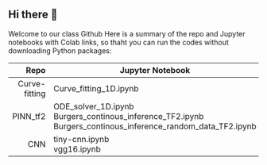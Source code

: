 ## Hi there 👋

Welcome to our class Github
Here is a summary of the repo and Jupyter notebooks with Colab links, so thaht you can run the codes without downloading Python packages:

| Repo | Jupyter Notebook |
|-----:|---------------|
|Curve-fitting|Curve_fitting_1D.ipynb|
|PINN_tf2|ODE_solver_1D.ipynb<br />Burgers_continous_inference_TF2.ipynb<br />Burgers_continous_inference_random_data_TF2.ipynb|
|CNN|tiny-cnn.ipynb<br /> vgg16.ipynb|



